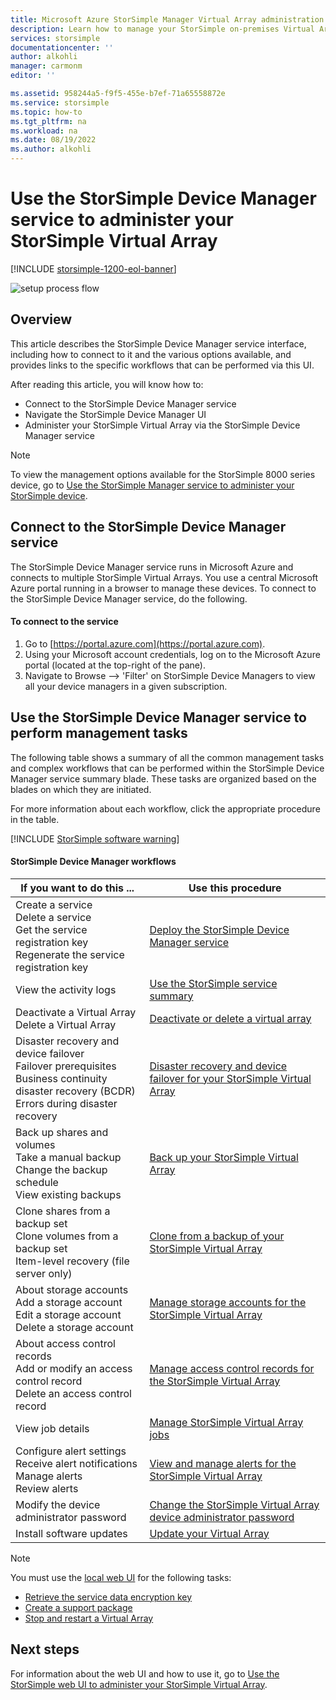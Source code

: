 ```yaml
---
title: Microsoft Azure StorSimple Manager Virtual Array administration | Microsoft Docs
description: Learn how to manage your StorSimple on-premises Virtual Array by using the StorSimple Device Manager service in the Azure portal.
services: storsimple
documentationcenter: ''
author: alkohli
manager: carmonm
editor: ''

ms.assetid: 958244a5-f9f5-455e-b7ef-71a65558872e
ms.service: storsimple
ms.topic: how-to
ms.tgt_pltfrm: na
ms.workload: na
ms.date: 08/19/2022
ms.author: alkohli
---
```

# Use the StorSimple Device Manager service to administer your StorSimple Virtual Array

[!INCLUDE [storsimple-1200-eol-banner](../../includes/storsimple-1200-eol-banner.md)]

![setup process flow](./media/storsimple-virtual-array-manager-service-administration/manage4.png)

## Overview
This article describes the StorSimple Device Manager service interface, including how to connect to it and the various options available, and provides links to the specific workflows that can be performed via this UI.

After reading this article, you will know how to:

* Connect to the StorSimple Device Manager service
* Navigate the StorSimple Device Manager UI
* Administer your StorSimple Virtual Array via the StorSimple Device Manager service

> [!NOTE]
> To view the management options available for the StorSimple 8000 series device, go to [Use the StorSimple Manager service to administer your StorSimple device](./storsimple-8000-manager-service-administration.md).

## Connect to the StorSimple Device Manager service
The StorSimple Device Manager service runs in Microsoft Azure and connects to multiple StorSimple Virtual Arrays. You use a central Microsoft Azure portal running in a browser to manage these devices. To connect to the StorSimple Device Manager service, do the following.

#### To connect to the service
1. Go to [https://portal.azure.com](https://portal.azure.com).
2. Using your Microsoft account credentials, log on to the Microsoft Azure portal (located at the top-right of the pane).
3. Navigate to Browse --> 'Filter' on StorSimple Device Managers to view all your device managers in a given subscription.

## Use the StorSimple Device Manager service to perform management tasks
The following table shows a summary of all the common management tasks and complex workflows that can be performed within the StorSimple Device Manager service summary blade. These tasks are organized based on the blades on which they are initiated.

For more information about each workflow, click the appropriate procedure in the table.

[!INCLUDE [StorSimple software warning](../../includes/storsimple-update-software-warning.md)]

#### StorSimple Device Manager workflows
| If you want to do this ... | Use this procedure |
| --- | --- |
| Create a service</br>Delete a service</br>Get the service registration key</br>Regenerate the service registration key |[Deploy the StorSimple Device Manager service](storsimple-virtual-array-manage-service.md) |
| View the activity logs |[Use the StorSimple service summary](storsimple-virtual-array-service-summary.md) |
| Deactivate a Virtual Array</br>Delete a Virtual Array |[Deactivate or delete a virtual array](storsimple-virtual-array-deactivate-and-delete-device.md) |
| Disaster recovery and device failover</br>Failover prerequisites</br>Business continuity disaster recovery (BCDR)</br>Errors during disaster recovery |[Disaster recovery and device failover for your StorSimple Virtual Array](storsimple-virtual-array-failover-dr.md) |
| Back up shares and volumes</br>Take a manual backup</br>Change the backup schedule</br>View existing backups |[Back up your StorSimple Virtual Array](storsimple-virtual-array-backup.md) |
| Clone shares from a backup set</br>Clone volumes from a backup set</br>Item-level recovery (file server only) |[Clone from a backup of your StorSimple Virtual Array](storsimple-virtual-array-clone.md) |
| About  storage accounts</br>Add a storage account</br>Edit a storage account</br>Delete a storage account |[Manage storage accounts for the StorSimple Virtual Array](storsimple-virtual-array-manage-storage-accounts.md) |
| About access control records</br>Add or modify an access control record </br>Delete an access control record |[Manage access control records for the StorSimple Virtual Array](storsimple-virtual-array-manage-acrs.md) |
| View job details |[Manage StorSimple Virtual Array jobs](storsimple-virtual-array-manage-jobs.md) |
| Configure alert settings</br>Receive alert notifications</br>Manage alerts</br>Review alerts |[View and manage alerts for the StorSimple Virtual Array](storsimple-virtual-array-manage-alerts.md) |
| Modify the device administrator password |[Change the StorSimple Virtual Array device administrator password](storsimple-virtual-array-change-device-admin-password.md) |
| Install software updates |[Update your Virtual Array](storsimple-virtual-array-install-update.md) |

> [!NOTE]
> You must use the [local web UI](storsimple-ova-web-ui-admin.md) for the following tasks:
> 
> * [Retrieve the service data encryption key](storsimple-ova-web-ui-admin.md#get-the-service-data-encryption-key)
> * [Create a support package](storsimple-ova-web-ui-admin.md#generate-a-log-package)
> * [Stop and restart a Virtual Array](storsimple-ova-web-ui-admin.md#shut-down-and-restart-your-device)
> 
> 

## Next steps
For information about the web UI and how to use it, go to [Use the StorSimple web UI to administer your StorSimple Virtual Array](storsimple-ova-web-ui-admin.md).